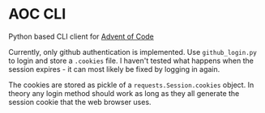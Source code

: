 # AOC CLI

Python based CLI client for [Advent of Code](https://adventofcode.com)

Currently, only github authentication is implemented.
Use `github_login.py` to login and store a `.cookies` file. I haven't tested what happens when the session expires - it can most likely be fixed by logging in again.

The cookies are stored as pickle of a `requests.Session.cookies` object. In theory any login method should work as long as they all generate the session cookie that the web browser uses.
